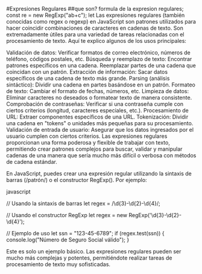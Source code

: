 #Expresiones Regulares
##que son?
formula de la expresion regulares;
const re = new RegExp("ab+c");
let
Las expresiones regulares (también conocidas como regex o regexp) en JavaScript son patrones utilizados para hacer coincidir combinaciones de caracteres en cadenas de texto. Son extremadamente útiles para una variedad de tareas relacionadas con el procesamiento de texto. Aquí te explico algunos de los usos principales:

Validación de datos:
Verificar formatos de correo electrónico, números de teléfono, códigos postales, etc.
Búsqueda y reemplazo de texto:
Encontrar patrones específicos en una cadena.
Reemplazar partes de una cadena que coincidan con un patrón.
Extracción de información:
Sacar datos específicos de una cadena de texto más grande.
Parsing (análisis sintáctico):
Dividir una cadena en partes basándose en un patrón.
Formateo de texto:
Cambiar el formato de fechas, números, etc.
Limpieza de datos:
Eliminar caracteres no deseados o formatear texto de manera consistente.
Comprobación de contraseñas:
Verificar si una contraseña cumple con ciertos criterios (longitud, caracteres especiales, etc.).
Procesamiento de URL:
Extraer componentes específicos de una URL.
Tokenización:
Dividir una cadena en "tokens" o unidades más pequeñas para su procesamiento.
Validación de entrada de usuario:
Asegurar que los datos ingresados por el usuario cumplen con ciertos criterios.
Las expresiones regulares proporcionan una forma poderosa y flexible de trabajar con texto, permitiendo crear patrones complejos para buscar, validar y manipular cadenas de una manera que sería mucho más difícil o verbosa con métodos de cadena estándar.

En JavaScript, puedes crear una expresión regular utilizando la sintaxis de barras (/patrón/) o el constructor RegExp(). Por ejemplo:

javascript

// Usando la sintaxis de barras
let regex = /\d{3}-\d{2}-\d{4}/;

// Usando el constructor RegExp
let regex = new RegExp('\\d{3}-\\d{2}-\\d{4}');

// Ejemplo de uso
let ssn = "123-45-6789";
if (regex.test(ssn)) {
    console.log("Número de Seguro Social válido");
}

Este es solo un ejemplo básico. Las expresiones regulares pueden ser mucho más complejas y potentes, permitiéndote realizar tareas de procesamiento de texto muy sofisticadas.

